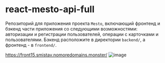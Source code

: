 # react-mesto-api-full
Репозиторий для приложения проекта `Mesto`, включающий фронтенд и бэкенд части приложения со следующими возможностями: авторизации и регистрации пользователей, операции с карточками и пользователями. Бэкенд расположите в директории `backend/`, а фронтенд - в `frontend/`. 
  
https://front15.smistav.nomoredomains.monster/
![image](https://user-images.githubusercontent.com/65502557/127456334-bf8f5e68-4e8b-4953-8274-fdc8daf6360a.png)
